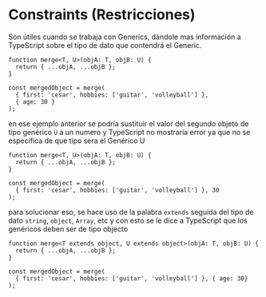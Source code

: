 # Constraints (Restricciones)

Son útiles cuando se trabaja con Generics, dándole mas información a TypeScript sobre el tipo de dato que contendrá el Generic.

```TS
function merge<T, U>(objA: T, objB: U) {
  return { ...objA, ...objB };
}

const mergedObject = merge(
  { first: 'cesar', hobbies: ['guitar', 'volleyball'] },
  { age: 30 }
);
```

en ese ejemplo anterior se podría sustituir el valor del segundo objeto de tipo genérico `U` a un numero y TypeScript no mostraría error ya que no se especifica de que tipo sera el Genérico U

```TS
function merge<T, U>(objA: T, objB: U) {
  return { ...objA, ...objB };
}

const mergedObject = merge(
  { first: 'cesar', hobbies: ['guitar', 'volleyball'] }, 30
);
```

para solucionar eso, se hace uso de la palabra `extends` seguida del tipo de dato `string`, `object`, `Array`, etc y con esto se le dice a TypeScript que los genéricos deben ser de tipo objecto

```TS
function merge<T extends object, U extends object>(objA: T, objB: U) {
  return { ...objA, ...objB };
}

const mergedObject = merge(
  { first: 'cesar', hobbies: ['guitar', 'volleyball'] }, { age: 30}
);
```
